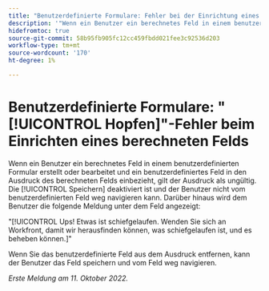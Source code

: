 ```yaml
---
title: "Benutzerdefinierte Formulare: Fehler bei der Einrichtung eines berechneten Felds"
description: '"Wenn ein Benutzer ein berechnetes Feld in einem benutzerdefinierten Formular erstellt oder bearbeitet und ein benutzerdefiniertes Feld in den Ausdruck des berechneten Felds einbezieht, wird der Ausdruck als ungültig betrachtet. Die Schaltfläche Speichern ist deaktiviert und der Benutzer kann nicht vom benutzerdefinierten Feld weg navigieren. Darüber hinaus wird dem Benutzer unter dem Feld eine Nachricht vom Typ "An" angezeigt."'
hidefromtoc: true
source-git-commit: 58b95fb905fc12cc459fbdd021fee3c92536d203
workflow-type: tm+mt
source-wordcount: '170'
ht-degree: 1%

---
```



# Benutzerdefinierte Formulare: &quot;[!UICONTROL Hopfen]&quot;-Fehler beim Einrichten eines berechneten Felds

Wenn ein Benutzer ein berechnetes Feld in einem benutzerdefinierten Formular erstellt oder bearbeitet und ein benutzerdefiniertes Feld in den Ausdruck des berechneten Felds einbezieht, gilt der Ausdruck als ungültig. Die [!UICONTROL Speichern] deaktiviert ist und der Benutzer nicht vom benutzerdefinierten Feld weg navigieren kann. Darüber hinaus wird dem Benutzer die folgende Meldung unter dem Feld angezeigt:

&quot;[!UICONTROL Ups! Etwas ist schiefgelaufen. Wenden Sie sich an Workfront, damit wir herausfinden können, was schiefgelaufen ist, und es beheben können.]&quot;

Wenn Sie das benutzerdefinierte Feld aus dem Ausdruck entfernen, kann der Benutzer das Feld speichern und vom Feld weg navigieren.

_Erste Meldung am 11. Oktober 2022._

